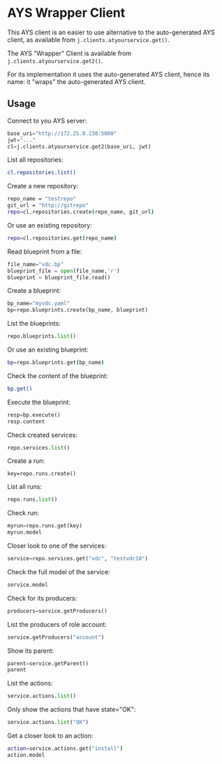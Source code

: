 # AYS Wrapper Client

This AYS client is an easier to use alternative to the auto-generated AYS client, as available from `j.clients.atyourservice.get()`.

The AYS "Wrapper" Client is available from `j.clients.atyourservice.get2()`.

For its implementation it uses the auto-generated AYS client, hence its name: it "wraps" the auto-generated AYS client.

## Usage

Connect to you AYS server:
```python
base_uri="http://172.25.0.238:5000"
jwt="..."
cl=j.clients.atyourservice.get2(base_uri, jwt)
```

List all repositories:
```bash
cl.repositories.list()
```

Create a new repository:
```bash
repo_name = "testrepo"
git_url = "http://gitrepo"
repo=cl.repositories.create(repo_name, git_url)
```

Or use an existing repository:
```bash
repo=cl.repositories.get(repo_name)
```

Read blueprint from a file:
```python
file_name="vdc.bp"
blueprint_file = open(file_name,'r')
blueprint = blueprint_file.read()
```

Create a blueprint:
```python
bp_name="myvdc.yaml"
bp=repo.blueprints.create(bp_name, blueprint)
```

List the blueprints:
```python
repo.blueprints.list()
```

Or use an existing blueprint:
```bash
bp=repo.blueprints.get(bp_name)
```

Check the content of the blueprint:
```bash
bp.get()
```

Execute the blueprint:
```python
resp=bp.execute()
resp.content
```

Check created services:
```python
repo.services.list()
```

Create a run:
```pyton
key=repo.runs.create()
```

List all runs:
```python
repo.runs.list()
```

Check run:
```python
myrun=repo.runs.get(key)
myrun.model
```

Closer look to one of the services:
```python
service=repo.services.get("vdc", "testvdc10")
```

Check the full model of the service:
```python
service.model
```

Check for its producers:
```python
producers=service.getProducers()
```

List the producers of role account:
```python
service.getProducers("account")
```

Show its parent:
```python
parent=service.getParent()
parent
```

List the actions:
````python
service.actions.list()
````

Only show the actions that have state="OK":
````python
service.actions.list("OK")
````

Get a closer look to an action:
```bash
action=service.actions.get("install")
action.model
```




